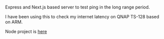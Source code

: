 Express and Next.js based server to test ping in the long range period.

I have been using this to check my internet latency on QNAP TS-128 based on ARM.

Node project is [here](https://github.com/ppsirius/ping-from-node)
